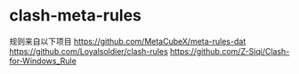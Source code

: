 # clash-meta-rules
 规则来自以下项目
 https://github.com/MetaCubeX/meta-rules-dat
 https://github.com/Loyalsoldier/clash-rules
 https://github.com/Z-Siqi/Clash-for-Windows_Rule
